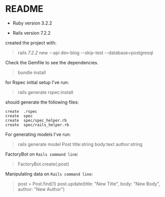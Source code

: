 # README

* Ruby version 3.2.2

* Rails version 7.2.2

created the project with:

> rails _7.2.2_ new --api dev-blog --skip-test --database=postgresql

Check the Gemfile to see the dependencies.

> bundle install

for Rspec initial setup I've run:

> rails generate rspec:install

should generate the following files:

```
create  .rspec
create  spec
create  spec/spec_helper.rb
create  spec/rails_helper.rb
```

For generating models I've run:

> rails generate model Post title:string body:text author:string

FactoryBot on `Rails command line`:

> FactoryBot.create(:post)

Manipulating data on `Rails command line`:

> post = Post.find(1)
> post.update(title: "New Title", body: "New Body", author: "New Author")


